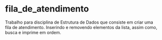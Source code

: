 # fila_de_atendimento
Trabalho para disciplina de Estrutura de Dados que consiste em criar uma fila de atendimento. Inserindo e removendo elementos da lista, assim como, busca e imprime em ordem.
